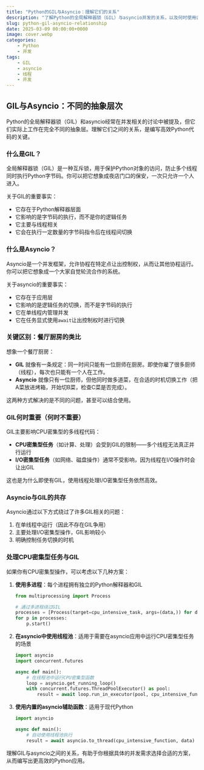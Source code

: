 ```yaml
---
title: "Python的GIL与Asyncio：理解它们的关系"
description: "了解Python的全局解释器锁（GIL）与asyncio并发的关系，以及何时使用各自的方式"
slug: python-gil-asyncio-relationship
date: 2025-03-09 00:00:00+0000
image: cover.webp
categories:
    - Python
    - 并发
tags:
    - GIL
    - asyncio
    - 线程
    - 并发
---
```


## GIL与Asyncio：不同的抽象层次

Python的全局解释器锁（GIL）和asyncio经常在并发相关的讨论中被提及，但它们实际上工作在完全不同的抽象层。理解它们之间的关系，是编写高效Python代码的关键。

### 什么是GIL？

全局解释器锁（GIL）是一种互斥锁，用于保护Python对象的访问，防止多个线程同时执行Python字节码。你可以把它想象成夜店门口的保安，一次只允许一个人进入。

关于GIL的重要事实：

- 它存在于Python解释器层面
- 它影响的是字节码的执行，而不是你的逻辑任务
- 它主要与线程相关
- 它会在执行一定数量的字节码指令后在线程间切换

### 什么是Asyncio？

Asyncio是一个并发框架，允许协程在特定点让出控制权，从而让其他协程运行。你可以把它想象成一个大家自觉轮流合作的系统。

关于asyncio的重要事实：

- 它存在于应用层
- 它影响的是逻辑任务的切换，而不是字节码的执行
- 它在单线程内管理并发
- 它在任务显式使用`await`让出控制权时进行切换

### 关键区别：餐厅厨房的类比

想象一个餐厅厨房：

- **GIL** 就像有一条规定：同一时间只能有一位厨师在厨房。即使你雇了很多厨师（线程），每次也只能有一个人在工作。
- **Asyncio** 就像只有一位厨师，但他同时做多道菜，在合适的时机切换工作（把A菜放进烤箱，开始切B菜，检查C菜是否完成）。

这两种方式解决的是不同的问题，甚至可以结合使用。

### GIL何时重要（何时不重要）

GIL主要影响CPU密集型的多线程代码：

- **CPU密集型任务**（如计算、处理）会受到GIL的限制——多个线程无法真正并行运行
- **I/O密集型任务**（如网络、磁盘操作）通常不受影响，因为线程在I/O操作时会让出GIL

这也是为什么即使有GIL，使用线程处理I/O密集型任务依然高效。

### Asyncio与GIL的共存

Asyncio通过以下方式绕过了许多GIL相关的问题：

1. 在单线程中运行（因此不存在GIL争用）
2. 主要处理I/O密集型操作，GIL影响较小
3. 明确控制任务切换的时机

### 处理CPU密集型任务与GIL

如果你有CPU密集型操作，可以考虑以下几种方案：

1. **使用多进程**：每个进程拥有独立的Python解释器和GIL
   ```python
   from multiprocessing import Process
   
   # 通过多进程绕过GIL
   processes = [Process(target=cpu_intensive_task, args=(data,)) for data in chunks]
   for p in processes:
       p.start()
   ```

2. **在asyncio中使用线程池**：适用于需要在asyncio应用中运行CPU密集型任务的场景
   ```python
   import asyncio
   import concurrent.futures
   
   async def main():
       # 在线程池中运行CPU密集型函数
       loop = asyncio.get_running_loop()
       with concurrent.futures.ThreadPoolExecutor() as pool:
           result = await loop.run_in_executor(pool, cpu_intensive_function, data)
   ```

3. **使用内置的asyncio辅助函数**：适用于现代Python
   ```python
   import asyncio
   
   async def main():
       # 自动使用线程池执行
       result = await asyncio.to_thread(cpu_intensive_function, data)
   ```

理解GIL与asyncio之间的关系，有助于你根据具体的并发需求选择合适的方案，从而编写出更高效的Python应用。